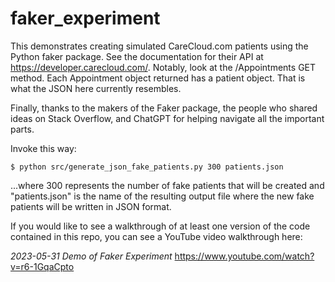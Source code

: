 # faker_experiment
This demonstrates creating simulated CareCloud.com patients using the Python faker package. See the documentation for their API at https://developer.carecloud.com/. Notably, look at the /Appointments GET method.  Each Appointment object returned has a patient object. That is what the JSON here currently resembles.

Finally, thanks to the makers of the Faker package, the people who shared ideas on Stack Overflow, and ChatGPT for helping navigate all the important parts.

Invoke this way:
```
$ python src/generate_json_fake_patients.py 300 patients.json
```
...where 300 represents the number of fake patients that will be created and "patients.json" is the name of the resulting output file where the new fake patients will be written in JSON format.

If you would like to see a walkthrough of at least one version of the code contained in this repo, you can see a YouTube video walkthrough here: 

*2023-05-31 Demo of Faker Experiment*
https://www.youtube.com/watch?v=r6-1GqaCpto

